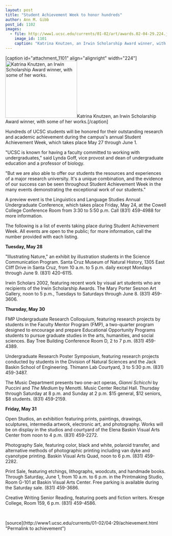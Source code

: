 ```yaml
---
layout: post
title: "Student Achievement Week to honor hundreds"
author: Ann M. Gibb
post_id: 1102
images:
  - file: http://www1.ucsc.edu/currents/01-02/art/awards.02-04-29.224.jpg
    image_id: 1101
    caption: "Katrina Knutzen, an Irwin Scholarship Award winner, with some of her works."
---
```


[caption id="attachment_1101" align="alignright" width="224"]<a href="http://localhost/mysite/wp-content/uploads/2002/04/awards.02-04-29.224.jpg"><img class="size-full wp-image-1101" src="http://localhost/mysite/wp-content/uploads/2002/04/awards.02-04-29.224.jpg" alt="Katrina Knutzen, an Irwin Scholarship Award winner, with some of her works." width="224" height="178" /></a>Katrina Knutzen, an Irwin Scholarship Award winner, with some of her works.[/caption]
<p>
  Hundreds of UCSC students will be honored for their outstanding research and academic achievement during the campus's annual Student Achievement Week, which takes place May 27 through June 1.
</p>"UCSC is known for having a faculty committed to working with undergraduates," said Lynda Goff, vice provost and dean of undergraduate education and a professor of biology.
<p>
  "But we are also able to offer our students the resources and experiences of a major research university. It's a unique combination, and the evidence of our success can be seen throughout Student Achievement Week in the many events demonstrating the exceptional work of our students."
</p>
<p>
  A preview event is the Linguistics and Language Studies Annual Undergraduate Conference, which takes place Friday, May 24, at the Cowell College Conference Room from 3:30 to 5:50 p.m. Call (831) 459-4988 for more information.
</p>
<p>
  The following is a list of events taking place during Student Achievement Week. All events are open to the public; for more information, call the number provided with each listing.
</p>
<p>
  <b>Tuesday, May 28</b>
</p>
<p>
  "Illustrating Nature," an exhibit by illustration students in the Science Communication Program. Santa Cruz Museum of Natural History, 1305 East Cliff Drive in Santa Cruz, from 10 a.m. to 5 p.m. daily except Mondays through June 9. (831) 420-6115.
</p>
<p>
  Irwin Scholars 2002, featuring recent work by visual art students who are recipients of the Irwin Scholarship Awards. The Mary Porter Sesnon Art Gallery, noon to 5 p.m., Tuesdays to Saturdays through June 8. (831) 459-3606.
</p>
<p>
  <b>Thursday, May 30</b>
</p>
<p>
  FMP Undergraduate Research Colloquium, featuring research projects by students in the Faculty Mentor Program (FMP), a two-quarter program designed to encourage and prepare Educational Opportunity Programs students to pursue graduate studies in the arts, humanities, and social sciences. Bay Tree Building Conference Room D, 2 to 7 p.m. (831) 459-4389.
</p>
<p>
  Undergraduate Research Poster Symposium, featuring research projects conducted by students in the Division of Natural Sciences and the Jack Baskin School of Engineering. Thimann Lab Courtyard, 3 to 5:30 p.m. (831) 459-3487.
</p>
<p>
  The Music Department presents two one-act operas, <i>Gianni Schicchi</i> by Puccini and <i>The Medium</i> by Menotti. Music Center Recital Hall. Thursday through Saturday at 8 p.m. and Sunday at 2 p.m. $15 general, $12 seniors, $8 students. (831) 459-2159.
</p>
<p>
  <b>Friday, May 31</b>
</p>
<p>
  Open Studios, an exhibition featuring prints, paintings, drawings, sculptures, intermedia artwork, electronic art, and photography. Works will be on display in the studios and courtyard of the Elena Baskin Visual Arts Center from noon to 4 p.m. (831) 459-2272.
</p>
<p>
  Photography Sale, featuring color, black and white, polaroid transfer, and alternative methods of photographic printing including van dyke and cyanotype printing. Baskin Visual Arts Quad, noon to 6 p.m. (831) 459-2282.
</p>
<p>
  Print Sale, featuring etchings, lithographs, woodcuts, and handmade books. Through Saturday, June 1, from 10 a.m. to 6 p.m. in the Printmaking Studio, Room G-101 at Baskin Visual Arts Center. Free parking is available during the Saturday sale. (831) 459-3686.
</p>
<p>
  Creative Writing Senior Reading, featuring poets and fiction writers. Kresge College, Room 159, 6 p.m. (831) 459-4586.
</p>
<p>
  <br>

</p>
<p>

</p>
[source](http://www1.ucsc.edu/currents/01-02/04-29/achievement.html "Permalink to achievement")
